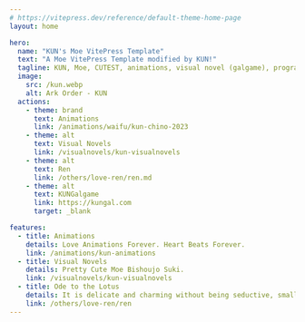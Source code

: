 ```yaml
---
# https://vitepress.dev/reference/default-theme-home-page
layout: home

hero:
  name: "KUN's Moe VitePress Template"
  text: "A Moe VitePress Template modified by KUN!"
  tagline: KUN, Moe, CUTEST, animations, visual novel (galgame), programming. Picture from Ark Order.
  image:
    src: /kun.webp
    alt: Ark Order - KUN
  actions:
    - theme: brand
      text: Animations
      link: /animations/waifu/kun-chino-2023
    - theme: alt
      text: Visual Novels
      link: /visualnovels/kun-visualnovels
    - theme: alt
      text: Ren
      link: /others/love-ren/ren.md
    - theme: alt
      text: KUNGalgame
      link: https://kungal.com
      target: _blank

features:
  - title: Animations
    details: Love Animations Forever. Heart Beats Forever.
    link: /animations/kun-animations
  - title: Visual Novels
    details: Pretty Cute Moe Bishoujo Suki.
    link: /visualnovels/kun-visualnovels
  - title: Ode to the Lotus
    details: It is delicate and charming without being seductive, small and adorable, soft and endearing, its fragrance spreads far and wide.
    link: /others/love-ren/ren
---
```


